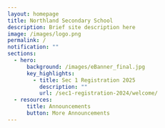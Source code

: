 ```yaml
---
layout: homepage
title: Northland Secondary School
description: Brief site description here
image: /images/logo.png
permalink: /
notification: ""
sections:
  - hero:
      background: /images/eBanner_final.jpg
      key_highlights:
        - title: Sec 1 Registration 2025
          description: ""
          url: /sec1-registration-2024/welcome/
  - resources:
      title: Announcements
      button: More Announcements
---
```

